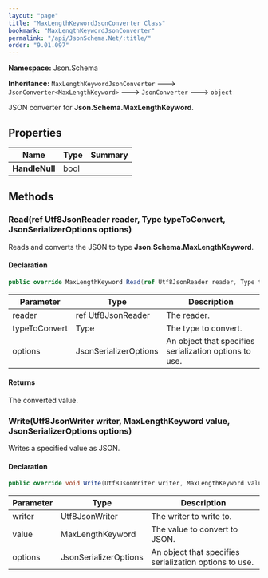 ```yaml
---
layout: "page"
title: "MaxLengthKeywordJsonConverter Class"
bookmark: "MaxLengthKeywordJsonConverter"
permalink: "/api/JsonSchema.Net/:title/"
order: "9.01.097"
---
```

**Namespace:** Json.Schema

**Inheritance:**
`MaxLengthKeywordJsonConverter`
 🡒 
`JsonConverter<MaxLengthKeyword>`
 🡒 
`JsonConverter`
 🡒 
`object`

JSON converter for **Json.Schema.MaxLengthKeyword**.

## Properties

| Name | Type | Summary |
|---|---|---|
| **HandleNull** | bool |  |

## Methods

### Read(ref Utf8JsonReader reader, Type typeToConvert, JsonSerializerOptions options)

Reads and converts the JSON to type **Json.Schema.MaxLengthKeyword**.

#### Declaration

```c#
public override MaxLengthKeyword Read(ref Utf8JsonReader reader, Type typeToConvert, JsonSerializerOptions options)
```

| Parameter | Type | Description |
|---|---|---|
| reader | ref Utf8JsonReader | The reader. |
| typeToConvert | Type | The type to convert. |
| options | JsonSerializerOptions | An object that specifies serialization options to use. |


#### Returns

The converted value.

### Write(Utf8JsonWriter writer, MaxLengthKeyword value, JsonSerializerOptions options)

Writes a specified value as JSON.

#### Declaration

```c#
public override void Write(Utf8JsonWriter writer, MaxLengthKeyword value, JsonSerializerOptions options)
```

| Parameter | Type | Description |
|---|---|---|
| writer | Utf8JsonWriter | The writer to write to. |
| value | MaxLengthKeyword | The value to convert to JSON. |
| options | JsonSerializerOptions | An object that specifies serialization options to use. |


